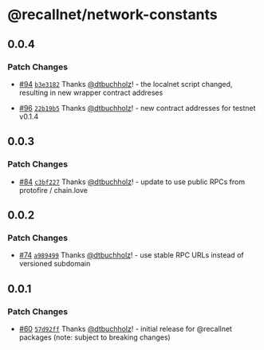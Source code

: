 # @recallnet/network-constants

## 0.0.4

### Patch Changes

- [#94](https://github.com/recallnet/js-recall/pull/94) [`b3e3182`](https://github.com/recallnet/js-recall/commit/b3e3182b3c78c759f71117b379c2768c19863871) Thanks [@dtbuchholz](https://github.com/dtbuchholz)! - the localnet script changed, resulting in new wrapper contract addreses

- [#96](https://github.com/recallnet/js-recall/pull/96) [`22b19b5`](https://github.com/recallnet/js-recall/commit/22b19b58d27aea5b33c13bcefdf2cfcbd7efaafd) Thanks [@dtbuchholz](https://github.com/dtbuchholz)! - new contract addresses for testnet v0.1.4

## 0.0.3

### Patch Changes

- [#84](https://github.com/recallnet/js-recall/pull/84) [`c3bf227`](https://github.com/recallnet/js-recall/commit/c3bf2277010ff4f77d804f01cd94d8e29896e6e3) Thanks [@dtbuchholz](https://github.com/dtbuchholz)! - update to use public RPCs from protofire / chain.love

## 0.0.2

### Patch Changes

- [#74](https://github.com/recallnet/js-recall/pull/74) [`a989499`](https://github.com/recallnet/js-recall/commit/a989499b498f059598f65f38c6c3a09a3769e004) Thanks [@dtbuchholz](https://github.com/dtbuchholz)! - use stable RPC URLs instead of versioned subdomain

## 0.0.1

### Patch Changes

- [#60](https://github.com/recallnet/js-recall/pull/60) [`57d92ff`](https://github.com/recallnet/js-recall/commit/57d92ffaec7828da1f48a47bf25e067458abc769) Thanks [@dtbuchholz](https://github.com/dtbuchholz)! - initial release for @recallnet packages (note: subject to breaking changes)
